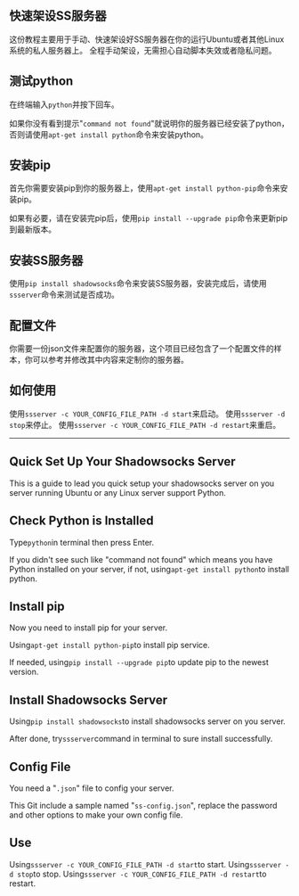 ## 快速架设SS服务器

这份教程主要用于手动、快速架设好SS服务器在你的运行Ubuntu或者其他Linux系统的私人服务器上。
全程手动架设，无需担心自动脚本失效或者隐私问题。

## 测试python
在终端输入```python```并按下回车。

如果你没有看到提示"```command not found```"就说明你的服务器已经安装了python，否则请使用```apt-get install python```命令来安装python。

## 安装pip
首先你需要安装pip到你的服务器上，使用```apt-get install python-pip```命令来安装pip。

如果有必要，请在安装完pip后，使用```pip install --upgrade pip```命令来更新pip到最新版本。

## 安装SS服务器
使用```pip install shadowsocks```命令来安装SS服务器，安装完成后，请使用```ssserver```命令来测试是否成功。

## 配置文件
你需要一份json文件来配置你的服务器，这个项目已经包含了一个配置文件的样本，你可以参考并修改其中内容来定制你的服务器。

## 如何使用
使用```ssserver -c YOUR_CONFIG_FILE_PATH -d start```来启动。
使用```ssserver -d stop```来停止。
使用```ssserver -c YOUR_CONFIG_FILE_PATH -d restart```来重启。
 
 
 
---------
 
 
 
 
## Quick Set Up Your Shadowsocks Server

This is a guide to lead you quick setup your shadowsocks server on you server running Ubuntu or any Linux server support Python.

## Check Python is Installed

Type```python```in terminal then press Enter.

If you didn't see such like "command not found" which means you have Python installed on your server, if not, using```apt-get install python```to install python.

## Install pip

Now you need to install pip for your server.

Using```apt-get install python-pip```to install pip service.

If needed, using```pip install --upgrade pip```to update pip to the newest version.

## Install Shadowsocks Server

Using```pip install shadowsocks```to install shadowsocks server on you server.

After done, try```ssserver```command in terminal to sure install successfully.

## Config File
You need a "```.json```" file to config your server.

This Git include a sample named "```ss-config.json```", replace the password and other options to make your own config file.

## Use 
Using```ssserver -c YOUR_CONFIG_FILE_PATH -d start```to start.
Using```ssserver -d stop```to stop.
Using```ssserver -c YOUR_CONFIG_FILE_PATH -d restart```to restart.
